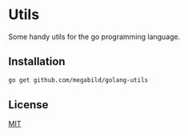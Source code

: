 # Utils

Some handy utils for the go programming language.

## Installation

```bash
go get github.com/megabild/golang-utils
```

## License
[MIT](https://choosealicense.com/licenses/mit/)